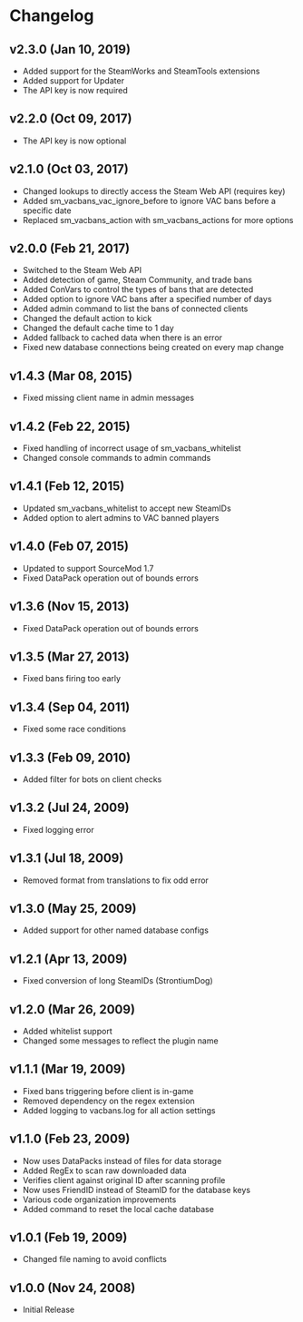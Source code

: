 # Changelog

## v2.3.0 (Jan 10, 2019)

 * Added support for the SteamWorks and SteamTools extensions
 * Added support for Updater
 * The API key is now required

## v2.2.0 (Oct 09, 2017)

 * The API key is now optional

## v2.1.0 (Oct 03, 2017)

 * Changed lookups to directly access the Steam Web API (requires key)
 * Added sm_vacbans_vac_ignore_before to ignore VAC bans before a specific date
 * Replaced sm_vacbans_action with sm_vacbans_actions for more options

## v2.0.0 (Feb 21, 2017)

 * Switched to the Steam Web API
 * Added detection of game, Steam Community, and trade bans
 * Added ConVars to control the types of bans that are detected
 * Added option to ignore VAC bans after a specified number of days
 * Added admin command to list the bans of connected clients
 * Changed the default action to kick
 * Changed the default cache time to 1 day
 * Added fallback to cached data when there is an error
 * Fixed new database connections being created on every map change

## v1.4.3 (Mar 08, 2015)

 * Fixed missing client name in admin messages

## v1.4.2 (Feb 22, 2015)

 * Fixed handling of incorrect usage of sm_vacbans_whitelist
 * Changed console commands to admin commands

## v1.4.1 (Feb 12, 2015)

 * Updated sm_vacbans_whitelist to accept new SteamIDs
 * Added option to alert admins to VAC banned players

## v1.4.0 (Feb 07, 2015)

 * Updated to support SourceMod 1.7
 * Fixed DataPack operation out of bounds errors

## v1.3.6 (Nov 15, 2013)

 * Fixed DataPack operation out of bounds errors

## v1.3.5 (Mar 27, 2013)

 * Fixed bans firing too early

## v1.3.4 (Sep 04, 2011)

 * Fixed some race conditions

## v1.3.3 (Feb 09, 2010)

 * Added filter for bots on client checks

## v1.3.2 (Jul 24, 2009)

 * Fixed logging error

## v1.3.1 (Jul 18, 2009)

 * Removed format from translations to fix odd error

## v1.3.0 (May 25, 2009)

 * Added support for other named database configs

## v1.2.1 (Apr 13, 2009)

 * Fixed conversion of long SteamIDs (StrontiumDog)

## v1.2.0 (Mar 26, 2009)

 * Added whitelist support
 * Changed some messages to reflect the plugin name

## v1.1.1 (Mar 19, 2009)

 * Fixed bans triggering before client is in-game
 * Removed dependency on the regex extension
 * Added logging to vacbans.log for all action settings

## v1.1.0 (Feb 23, 2009)

 * Now uses DataPacks instead of files for data storage
 * Added RegEx to scan raw downloaded data
 * Verifies client against original ID after scanning profile
 * Now uses FriendID instead of SteamID for the database keys
 * Various code organization improvements
 * Added command to reset the local cache database

## v1.0.1 (Feb 19, 2009)

 * Changed file naming to avoid conflicts

## v1.0.0 (Nov 24, 2008)

 * Initial Release
